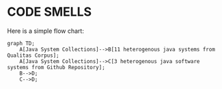 # CODE SMELLS
Here is a simple flow chart:

```mermaid
graph TD;
    A[Java System Collections]-->B[11 heterogenous java systems from Qualitas Corpus];
    A[Java System Collections]-->C[3 heterogenous java software systems from Github Repository];
    B-->D;
    C-->D;
```
